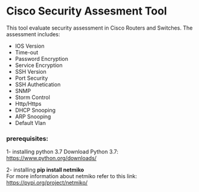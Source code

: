 # Cisco Security Assesment Tool
 This tool evaluate security assessment in Cisco Routers and Switches. The assessment includes:
 <ul>
 <li>IOS Version</li>
 <li>Time-out</li>
 <li>Password Encryption</li>
 <li>Service Encryption</li>
 <li>SSH Version</li>
  <li>Port Security </li>
 <li>SSH Authetication</li>
 <li>SNMP </li>
 <li>Storm Control</li>
 <li>Http/Https </li>
  <li>DHCP Snooping </li>
 <li>ARP Snooping</li>
 <li>Default Vlan </li>
 </ul>


<h3>prerequisites:</h3>

1- installing python 3.7
    Download Python 3.7: https://www.python.org/downloads/
    
    
2- installing  <b>pip install netmiko</b><br />
   For more information about netmiko refer to this link: https://pypi.org/project/netmiko/
   
   
